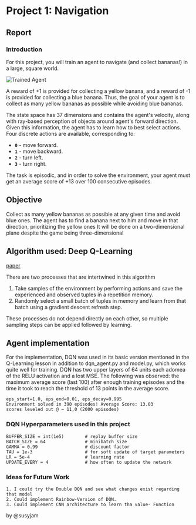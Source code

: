 [//]: # (Image References)

[image1]: https://user-images.githubusercontent.com/10624937/42135619-d90f2f28-7d12-11e8-8823-82b970a54d7e.gif "Trained Agent"
[paper]: https://storage.googleapis.com/deepmind-media/dqn/DQNNaturePaper.pdf

# Project 1: Navigation
## Report


### Introduction

For this project, you will train an agent to navigate (and collect bananas!) in a large, square world.  

![Trained Agent][image1]

A reward of +1 is provided for collecting a yellow banana, and a reward of -1 is provided for collecting a blue banana.  Thus, the goal of your agent is to collect as many yellow bananas as possible while avoiding blue bananas.  

The state space has 37 dimensions and contains the agent's velocity, along with ray-based perception of objects around agent's forward direction.  Given this information, the agent has to learn how to best select actions.  Four discrete actions are available, corresponding to:
- **`0`** - move forward.
- **`1`** - move backward.
- **`2`** - turn left.
- **`3`** - turn right.

The task is episodic, and in order to solve the environment, your agent must get an average score of +13 over 100 consecutive episodes.

## Objective

Collect as many yellow bananas as possible at any given time and avoid blue ones.
The agent has to find a banana next to him and move in that direction, prioritizing the yellow ones
It will be done on a two-dimensional plane despite the game being three-dimensional

## Algorithm used: Deep Q-Learning
[paper]

There are two processes that are intertwined in this algorithm

1. Take samples of the environment by performing actions and save the experienced and observed tuples in a repetition memory.
2. Randomly select a small batch of tuples in memory and learn from that batch using a gradient descent refresh step.

These processes do not depend directly on each other, so multiple sampling steps can be applied followed by learning.
    
## Agent implementation

For the implementation, DQN was used in its basic version mentioned in the Q-Learning lesson in addition to dqn_agent.py and model.py, which works quite well for training. DQN has two upper layers of 64 units each adomea of the RELU activation and a lost MSE.
The following was observed: the maximum average score (last 100) after enough training episodes and the time it took to reach the threshold of 13 points in the average score.

    eps_start=1.0, eps_end=0.01, eps_decay=0.995
  	Environment solved in 390 episodes!	Average Score: 13.03
  	scores leveled out @ ~ 11,0 (2000 episodes)
    
### DQN Hyperparameters used in this project

    BUFFER_SIZE = int(1e5)        # replay buffer size
    BATCH_SIZE = 64               # minibatch size
    GAMMA = 0.99                  # discount factor
    TAU = 1e-3                    # for soft update of target parameters
    LR = 5e-4                     # learning rate 
    UPDATE_EVERY = 4              # how often to update the network

### Ideas for Future Work

    1. I could try the Double DQN and see what changes exist regarding that model
    2. Could implement Rainbow-Version of DQN.
    3. Could implement CNN architecture to learn tha value- Function

 by @susyjam

